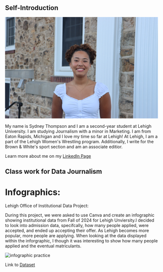 ## Self-Introduction

![profile image](https://github.com/syt228/syt228.github.io/blob/main/Thompson_Sydney.jpeg?raw=true)

My name is Sydney Thompson and I am a second-year student at Lehigh University. I am studying Journalism with a minor in Marketing. I am from Eaton Rapids, Michigan and I love my time so far at Lehigh!
At Lehigh, I am a part of the Lehigh Women's Wrestling program. Additionally, I write for the Brown & White's sport section and am an associate editior.

Learn more about me on my [LinkedIn Page](www.linkedin.com/in/sydneyrthompson-)

## Class work for Data Journalism 

# Infographics:

Lehigh Office of Institutional Data Project:

During this project, we were asked to use Canva and create an infographic showing institutional data from Fall of 2024 for Lehigh Unviersity.I decided to look into admission data, specifcally, how many people applied, were accepted, and ended up accepting their offer. As Lehigh becomes more popular, more people are applying. When looking at the data displayed within the inforgraphic, I though it was interesting to show how many people applied and the eventual matriculants.


![infographic practice](https://github.com/syt228/syt228.github.io/blob/main/Data%20Journalism%20Infographic%20Practice%20-%20Lehigh%20Enrollment%20Data%20(1).png?raw=true)

Link to [Dataset](https://data.lehigh.edu/sites/data.lehigh.edu/files/LUprofile_2024.pdf)
